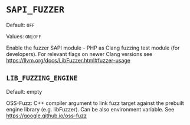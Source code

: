 # `SAPI_FUZZER`

Default: `OFF`

Values: `ON|OFF`

Enable the fuzzer SAPI module - PHP as Clang fuzzing test module (for
developers). For relevant flags on newer Clang versions see
https://llvm.org/docs/LibFuzzer.html#fuzzer-usage

## `LIB_FUZZING_ENGINE`

Default: empty

OSS-Fuzz: C++ compiler argument to link fuzz target against the prebuilt engine
library (e.g. libFuzzer). Can be also environment variable. See
https://google.github.io/oss-fuzz
